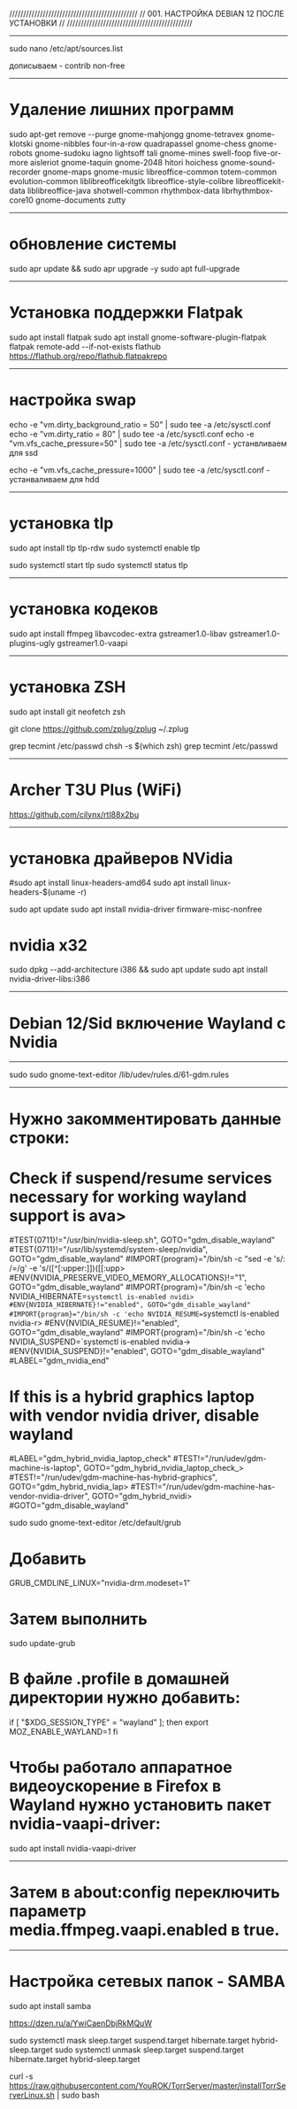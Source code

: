 //////////////////////////////////////////////
// 001. НАСТРОЙКА DEBIAN 12 ПОСЛЕ УСТАНОВКИ //
/////////////////////////////////////////////

---------------------------
  sudo nano /etc/apt/sources.list

дописываем - contrib non-free

---------------------------
# Удаление лишних программ
sudo apt-get remove --purge gnome-mahjongg gnome-tetravex gnome-klotski gnome-nibbles four-in-a-row quadrapassel gnome-chess gnome-robots gnome-sudoku iagno lightsoff tali gnome-mines swell-foop five-or-more aisleriot gnome-taquin gnome-2048 hitori hoichess gnome-sound-recorder gnome-maps gnome-music libreoffice-common totem-common evolution-common liblibreofficekitgtk libreoffice-style-colibre libreofficekit-data liblibreoffice-java shotwell-common rhythmbox-data librhythmbox-core10 gnome-documents zutty

-------------------------------
# обновление системы
sudo apr update && sudo apr upgrade -y
sudo apt full-upgrade

-------------------------------
# Установка поддержки Flatpak
sudo apt install flatpak
sudo apt install gnome-software-plugin-flatpak
flatpak remote-add --if-not-exists flathub https://flathub.org/repo/flathub.flatpakrepo

----------------------------------
# настройка swap
echo -e "vm.dirty_background_ratio = 50" | sudo tee -a /etc/sysctl.conf
echo -e "vm.dirty_ratio = 80" | sudo tee -a /etc/sysctl.conf
echo -e "vm.vfs_cache_pressure=50" | sudo tee -a /etc/sysctl.conf - устанвливаем для ssd

echo -e "vm.vfs_cache_pressure=1000" | sudo tee -a /etc/sysctl.conf - устанваливаем для hdd
  
----------------------------------
# установка tlp
sudo apt install tlp tlp-rdw
sudo systemctl enable tlp

sudo systemctl start tlp
sudo systemctl status tlp

----------------------------------
# установка кодеков
sudo apt install ffmpeg libavcodec-extra gstreamer1.0-libav gstreamer1.0-plugins-ugly gstreamer1.0-vaapi

----------------------------------
# установка ZSH
sudo apt install git neofetch zsh

git clone https://github.com/zplug/zplug ~/.zplug

grep tecmint /etc/passwd
chsh -s $(which zsh)
grep tecmint /etc/passwd

----------------------------------
# Archer T3U Plus (WiFi)
https://github.com/cilynx/rtl88x2bu

----------------------------------
# установка драйверов NVidia
#sudo apt install linux-headers-amd64
sudo apt install linux-headers-$(uname -r)

sudo apt update
sudo apt install nvidia-driver firmware-misc-nonfree

# nvidia x32
sudo dpkg --add-architecture i386 && sudo apt update
sudo apt install nvidia-driver-libs:i386

--------------------------------------------
# Debian 12/Sid включение Wayland с Nvidia
--------------------------------------------
sudo sudo gnome-text-editor /lib/udev/rules.d/61-gdm.rules

----------------------------------------
# Нужно закомментировать данные строки:
# Check if suspend/resume services necessary for working wayland support is ava>
#TEST{0711}!="/usr/bin/nvidia-sleep.sh", GOTO="gdm_disable_wayland"
#TEST{0711}!="/usr/lib/systemd/system-sleep/nvidia", GOTO="gdm_disable_wayland"
#IMPORT{program}="/bin/sh -c \"sed -e 's/: /=/g' -e 's/\([^[:upper:]]\)\([[:upp>
#ENV{NVIDIA_PRESERVE_VIDEO_MEMORY_ALLOCATIONS}!="1", GOTO="gdm_disable_wayland"
#IMPORT{program}="/bin/sh -c 'echo NVIDIA_HIBERNATE=`systemctl is-enabled nvidi>
#ENV{NVIDIA_HIBERNATE}!="enabled", GOTO="gdm_disable_wayland"
#IMPORT{program}="/bin/sh -c 'echo NVIDIA_RESUME=`systemctl is-enabled nvidia-r>
#ENV{NVIDIA_RESUME}!="enabled", GOTO="gdm_disable_wayland"
#IMPORT{program}="/bin/sh -c 'echo NVIDIA_SUSPEND=`systemctl is-enabled nvidia->
#ENV{NVIDIA_SUSPEND}!="enabled", GOTO="gdm_disable_wayland"
#LABEL="gdm_nvidia_end"

# If this is a hybrid graphics laptop with vendor nvidia driver, disable wayland
#LABEL="gdm_hybrid_nvidia_laptop_check"
#TEST!="/run/udev/gdm-machine-is-laptop", GOTO="gdm_hybrid_nvidia_laptop_check_>
#TEST!="/run/udev/gdm-machine-has-hybrid-graphics", GOTO="gdm_hybrid_nvidia_lap>
#TEST!="/run/udev/gdm-machine-has-vendor-nvidia-driver", GOTO="gdm_hybrid_nvidi>
#GOTO="gdm_disable_wayland"

sudo sudo gnome-text-editor /etc/default/grub
# Добавить
GRUB_CMDLINE_LINUX="nvidia-drm.modeset=1"

# Затем выполнить
sudo update-grub

# В файле .profile в домашней директории нужно добавить:
if [ "$XDG_SESSION_TYPE" = "wayland" ]; then
    export MOZ_ENABLE_WAYLAND=1
fi

# Чтобы работало аппаратное видеоускорение в Firefox в Wayland нужно установить пакет nvidia-vaapi-driver:
sudo apt install nvidia-vaapi-driver

-----------------------------------
# Затем  в about:config переключить параметр media.ffmpeg.vaapi.enabled в true.

----------------------------------
# Настройка сетевых папок - SAMBA
sudo apt install samba

https://dzen.ru/a/YwiCaenDbjRkMQuW

sudo systemctl mask sleep.target suspend.target hibernate.target hybrid-sleep.target
sudo systemctl unmask sleep.target suspend.target hibernate.target hybrid-sleep.target

curl -s https://raw.githubusercontent.com/YouROK/TorrServer/master/installTorrServerLinux.sh | sudo bash
